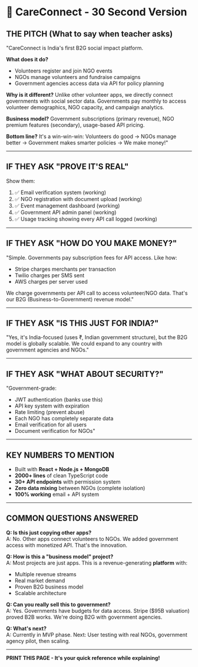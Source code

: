 # 🤝 CareConnect - 30 Second Version

## **THE PITCH** (What to say when teacher asks)

"CareConnect is India's first B2G social impact platform. 

**What does it do?**
- Volunteers register and join NGO events
- NGOs manage volunteers and fundraise campaigns  
- Government agencies access data via API for policy planning

**Why is it different?**
Unlike other volunteer apps, we directly connect governments with social sector data. Governments pay monthly to access volunteer demographics, NGO capacity, and campaign analytics.

**Business model?**
Government subscriptions (primary revenue), NGO premium features (secondary), usage-based API pricing.

**Bottom line?**
It's a win-win-win: Volunteers do good → NGOs manage better → Government makes smarter policies → We make money!"

---

## **IF THEY ASK "PROVE IT'S REAL"** 

Show them:
1. ✅ Email verification system (working)
2. ✅ NGO registration with document upload (working)
3. ✅ Event management dashboard (working)
4. ✅ Government API admin panel (working)
5. ✅ Usage tracking showing every API call logged (working)

---

## **IF THEY ASK "HOW DO YOU MAKE MONEY?"**

"Simple. Governments pay subscription fees for API access. Like how:
- Stripe charges merchants per transaction
- Twilio charges per SMS sent
- AWS charges per server used

We charge governments per API call to access volunteer/NGO data. That's our B2G (Business-to-Government) revenue model."

---

## **IF THEY ASK "IS THIS JUST FOR INDIA?"**

"Yes, it's India-focused (uses ₹, Indian government structure), but the B2G model is globally scalable. We could expand to any country with government agencies and NGOs."

---

## **IF THEY ASK "WHAT ABOUT SECURITY?"**

"Government-grade:
- JWT authentication (banks use this)
- API key system with expiration
- Rate limiting (prevent abuse)
- Each NGO has completely separate data
- Email verification for all users
- Document verification for NGOs"

---

## **KEY NUMBERS TO MENTION**

- Built with **React + Node.js + MongoDB**
- **2000+ lines** of clean TypeScript code
- **30+ API endpoints** with permission system
- **Zero data mixing** between NGOs (complete isolation)
- **100% working** email + API system

---

## **COMMON QUESTIONS ANSWERED**

**Q: Is this just copying other apps?**  
A: No. Other apps connect volunteers to NGOs. We added government access with monetized API. That's the innovation.

**Q: How is this a "business model" project?**  
A: Most projects are just apps. This is a revenue-generating **platform** with:
- Multiple revenue streams
- Real market demand
- Proven B2G business model
- Scalable architecture

**Q: Can you really sell this to government?**  
A: Yes. Governments have budgets for data access. Stripe ($95B valuation) proved B2B works. We're doing B2G with government agencies.

**Q: What's next?**  
A: Currently in MVP phase. Next: User testing with real NGOs, government agency pilot, then scaling.

---

**PRINT THIS PAGE - It's your quick reference while explaining!**
